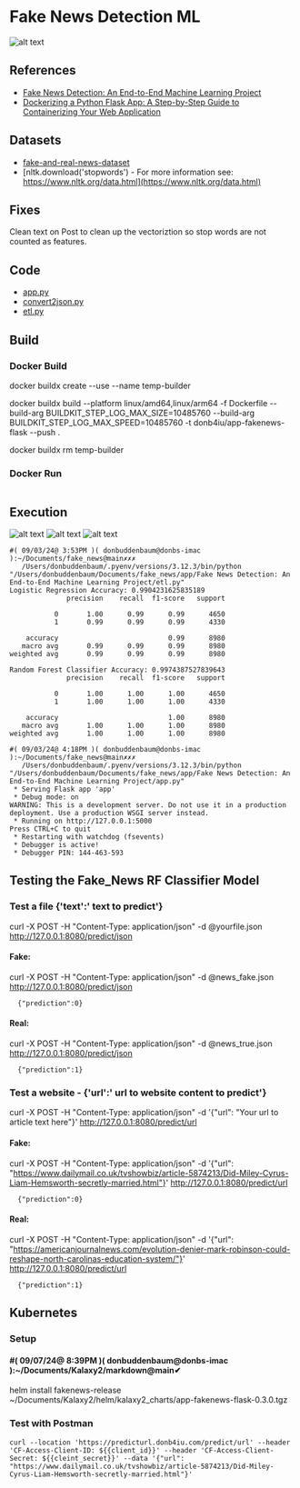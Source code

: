 # Fake News Detection ML

![alt text](image-3.png)


## References

- [Fake News Detection: An End-to-End Machine Learning Project](https://medium.com/@alperakis/fake-news-detection-an-end-to-end-machine-learning-project-a9c9f59f4cc7) 
- [Dockerizing a Python Flask App: A Step-by-Step Guide to Containerizing Your Web Application](https://medium.com/@geeekfa/dockerizing-a-python-flask-app-a-step-by-step-guide-to-containerizing-your-web-application-d0f123159ba2)

## Datasets

- [fake-and-real-news-dataset](https://www.kaggle.com/code/therealsampat/fake-news-detection/input)   
- [nltk.download('stopwords') - For more information see: https://www.nltk.org/data.html](https://www.nltk.org/data.html)

##  Fixes 

Clean text on Post to clean up the vectoriztion so stop words are not counted as features.

## Code

- [app.py](https://github.com/donb4iu/fake_news/blob/main/app/FakeNewsDetection:AnEnd-to-EndMachineLearningProject/app.py)
- [convert2json.py](https://github.com/donb4iu/fake_news/blob/main/app/FakeNewsDetection:AnEnd-to-EndMachineLearningProject/convert2json.py)
- [etl.py](https://github.com/donb4iu/fake_news/blob/main/app/FakeNewsDetection:AnEnd-to-EndMachineLearningProject/etl.py)

## Build

### Docker Build
docker buildx create --use --name temp-builder

docker buildx build --platform linux/amd64,linux/arm64 -f Dockerfile --build-arg BUILDKIT_STEP_LOG_MAX_SIZE=10485760 --build-arg BUILDKIT_STEP_LOG_MAX_SPEED=10485760 -t donb4iu/app-fakenews-flask --push .

docker buildx rm temp-builder

### Docker Run
```

```

## Execution

![alt text](image.png)
![alt text](image-1.png)
![alt text](image-2.png)

```
#( 09/03/24@ 3:53PM )( donbuddenbaum@donbs-imac ):~/Documents/fake_news@main✗✗✗
   /Users/donbuddenbaum/.pyenv/versions/3.12.3/bin/python "/Users/donbuddenbaum/Documents/fake_news/app/Fake News Detection: An End-to-End Machine Learning Project/etl.py"
Logistic Regression Accuracy: 0.9904231625835189
              precision    recall  f1-score   support

           0       1.00      0.99      0.99      4650
           1       0.99      0.99      0.99      4330

    accuracy                           0.99      8980
   macro avg       0.99      0.99      0.99      8980
weighted avg       0.99      0.99      0.99      8980

Random Forest Classifier Accuracy: 0.9974387527839643
              precision    recall  f1-score   support

           0       1.00      1.00      1.00      4650
           1       1.00      1.00      1.00      4330

    accuracy                           1.00      8980
   macro avg       1.00      1.00      1.00      8980
weighted avg       1.00      1.00      1.00      8980

#( 09/03/24@ 4:18PM )( donbuddenbaum@donbs-imac ):~/Documents/fake_news@main✗✗✗
   /Users/donbuddenbaum/.pyenv/versions/3.12.3/bin/python "/Users/donbuddenbaum/Documents/fake_news/app/Fake News Detection: An End-to-End Machine Learning Project/app.py"
 * Serving Flask app 'app'
 * Debug mode: on
WARNING: This is a development server. Do not use it in a production deployment. Use a production WSGI server instead.
 * Running on http://127.0.0.1:5000
Press CTRL+C to quit
 * Restarting with watchdog (fsevents)
 * Debugger is active!
 * Debugger PIN: 144-463-593

```

## Testing the Fake_News RF Classifier Model

### Test a file {'text':' text to predict'}

curl -X POST -H "Content-Type: application/json" -d @yourfile.json http://127.0.0.1:8080/predict/json

#### Fake:  

curl -X POST -H "Content-Type: application/json" -d @news_fake.json http://127.0.0.1:8080/predict/json

      {"prediction":0}


#### Real:

curl -X POST -H "Content-Type: application/json" -d @news_true.json http://127.0.0.1:8080/predict/json

      {"prediction":1}

### Test a website - {'url':' url to website content to predict'}

curl -X POST -H "Content-Type: application/json" -d '{"url": "Your url to article text here"}' http://127.0.0.1:8080/predict/url


#### Fake:

curl -X POST -H "Content-Type: application/json" -d '{"url": "https://www.dailymail.co.uk/tvshowbiz/article-5874213/Did-Miley-Cyrus-Liam-Hemsworth-secretly-married.html"}' http://127.0.0.1:8080/predict/url

      {"prediction":0}

#### Real:

curl -X POST -H "Content-Type: application/json" -d '{"url": "https://americanjournalnews.com/evolution-denier-mark-robinson-could-reshape-north-carolinas-education-system/"}' http://127.0.0.1:8080/predict/url

      {"prediction":1}



## Kubernetes 

### Setup

#### #( 09/07/24@ 8:39PM )( donbuddenbaum@donbs-imac ):~/Documents/Kalaxy2/markdown@main✔
   helm install fakenews-release ~/Documents/Kalaxy2/helm/kalaxy2_charts/app-fakenews-flask-0.3.0.tgz

### Test with Postman

```
curl --location 'https://predicturl.donb4iu.com/predict/url' --header 'CF-Access-Client-ID: ${{client_id}}' --header 'CF-Access-Client-Secret: ${{cleint_secret}}' --data '{"url": "https://www.dailymail.co.uk/tvshowbiz/article-5874213/Did-Miley-Cyrus-Liam-Hemsworth-secretly-married.html"}'
```

